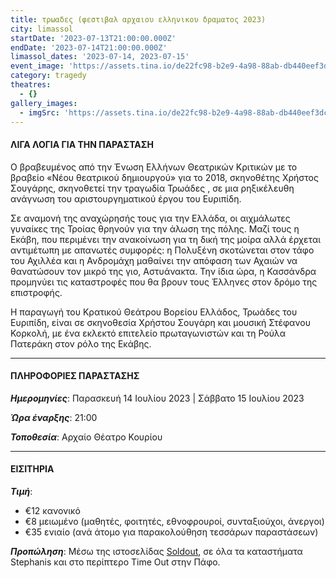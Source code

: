 ```yaml
---
title: τρωαδες (φεστιβαλ αρχαιου ελληνικου δραματος 2023)
city: limassol
startDate: '2023-07-13T21:00:00.000Z'
endDate: '2023-07-14T21:00:00.000Z'
limassol_dates: '2023-07-14, 2023-07-15'
event_image: 'https://assets.tina.io/de22fc98-b2e9-4a98-88ab-db440eef3dc1/Troades_1.jpg'
category: tragedy
theatres:
  - {}
gallery_images:
  - imgSrc: 'https://assets.tina.io/de22fc98-b2e9-4a98-88ab-db440eef3dc1/Troades_2.jpg'
---
```


#### ΛΙΓΑ ΛΟΓΙΑ ΓΙΑ ΤΗΝ ΠΑΡΑΣΤΑΣΗ

Ο βραβευμένος από την Ένωση Ελλήνων Θεατρικών Κριτικών με το βραβείο «Νέου θεατρικού δημιουργού» για
το 2018, σκηνοθέτης	Χρήστος Σουγάρης, σκηνοθετεί την τραγωδία	Τρωάδες	, σε μια ρηξικέλευθη ανάγνωση του
αριστουργηματικού έργου του Ευριπίδη.

Σε αναμονή της αναχώρησής τους για την Ελλάδα, οι αιχμάλωτες γυναίκες της Τροίας θρηνούν για την άλωση της πόλης. Μαζί τους η Εκάβη, που περιμένει την ανακοίνωση για τη δική της μοίρα αλλά έρχεται αντιμέτωπη με απανωτές συμφορές: η Πολυξένη σκοτώνεται στον τάφο του Αχιλλέα και η Ανδρομάχη μαθαίνει την απόφαση των Αχαιών να θανατώσουν τον μικρό της γιο, Αστυάνακτα. Την ίδια ώρα, η Κασσάνδρα προμηνύει τις καταστροφές που θα βρουν τους Έλληνες στον δρόμο της επιστροφής.

Η παραγωγή του Κρατικού Θεάτρου Βορείου Ελλάδος, Τρωάδες του Ευριπίδη, είναι σε σκηνοθεσία	Χρήστου	Σουγάρη	και μουσική Στέφανου	Κορκολή, με ένα εκλεκτό επιτελείο πρωταγωνιστών και τη Ρούλα Πατεράκη στον ρόλο της Εκάβης.

***

#### ΠΛΗΡΟΦΟΡΙΕΣ ΠΑΡΑΣΤΑΣΗΣ

***Ημερομηνίες***: Παρασκευή 14 Ιουλίου 2023 | Σάββατο 15 Ιουλίου 2023

***Ώρα έναρξης***: 21:00

***Τοποθεσία***: Αρχαίο Θέατρο Κουρίου

***

#### ΕΙΣΙΤΗΡΙΑ

***Τιμή***:

* €12 κανονικό
* €8 μειωμένο	(μαθητές, φοιτητές, εθνοφρουροί, συνταξιούχοι, άνεργοι)
* €35 ενιαίο (ανά άτομο για παρακολούθηση τεσσάρων παραστάσεων)

***Προπώληση***: Μέσω της ιστοσελίδας [Soldout](https://www.soldoutticketbox.com/international-festival-of-ancient-greek-drama-2023/?lang=en ""), σε όλα τα καταστήματα Stephanis και στο περίπτερο Time Out στην Πάφο.
